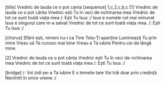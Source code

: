 [title] Vrednic de lauda ce o pot canta
[sequence] 1,c,2,c,b,c
[1]
Vrednic de lauda ce o pot cânta
Vrednic ești Tu în veci de-nchinarea mea
Vrednic de tot ce sunt toată viața mea
/: Ești Tu Isus :/
Isus e numele cel mai minunat
Isus e singurul care m-a salvat
Vrednic de tot ce sunt toată viața mea.
/: Ești Tu Isus :/

[chorus]
Sfânt ești, nimeni nu-i ca Tine
Totu-Ți aparține
Luminează Tu prin mine
Vreau să Te cunosc mai bine
Vreau a Ta iubire
Pentru cei de lângă mine.

[2]
Vrednic de lauda ce o pot cânta
Vrednic ești Tu în veci de-nchinarea mea
Vrednic de tot ce sunt toată viața mea
/: Ești Tu Isus :/

[bridge]
/: Voi zidi pe-a Ta iubire
E o temelie tare
Voi trăi doar prin credință
Neclintit în orice vreme :/

